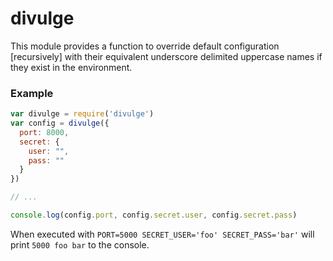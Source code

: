 # divulge

This module provides a function to override default configuration [recursively] with their equivalent underscore delimited uppercase names if they exist in the environment.

### Example
``` javascript
var divulge = require('divulge')
var config = divulge({
  port: 8000,
  secret: {
    user: "",
    pass: ""
  }
})

// ...

console.log(config.port, config.secret.user, config.secret.pass)
```

When executed with `PORT=5000 SECRET_USER='foo' SECRET_PASS='bar'` will print `5000 foo bar` to the console.
